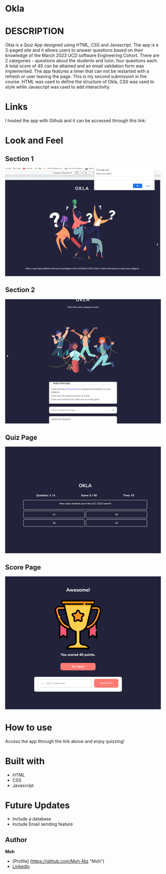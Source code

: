 # Okla

# DESCRIPTION
Okla is a Quiz App designed using HTML, CSS and Javascript. The app is a 3-paged site and it allows users to answer questions based on their knowledge of the March 2023 UCD software Engineering Cohort. There are 2 categories - questions about the students and tutor, four questions each. A total score of 40 can be attained and an email validation form was implemented. The app features a timer that can not be restarted with a refresh or user leaving the page. This is my second submission in the course. HTML was used to define the structure of Okla, CSS was used to style while Javascript was used to add interactivity. 

# Links
I hosted the app with Github and it can be accessed through this link: 

# Look and Feel
## Section 1
![section_1](asset/image/image-1.png)
## Section 2
![section_2](asset/image/image-2.png)
## Quiz Page
![Quiz_Page](asset/image/image-3.png)
## Score Page
![Score_Page](asset/image/image-4.png)

# How to use
Access the app through the link above and enjoy quizzing!

# Built with 
- HTML
- CSS
- Javascript

# Future Updates
- Include a database
- Include Email sending feature

## Author

**Moh**
- [Profile] (https://github.com/Moh-Niz "Moh")
- [Linkedln](https://www.linkedin.com/in/olalekan-akano/ "Muhammed Akano")





